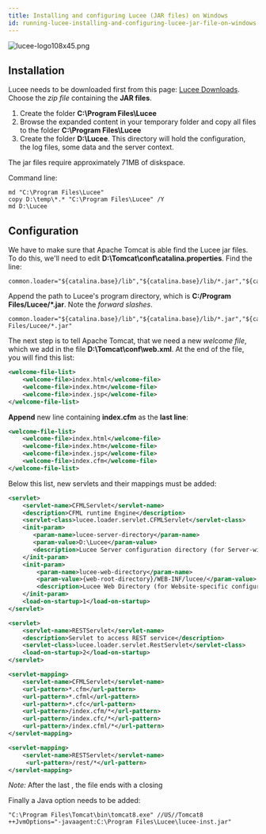 ```yaml
---
title: Installing and configuring Lucee (JAR files) on Windows
id: running-lucee-installing-and-configuring-lucee-jar-file-on-windows
---
```


![lucee-logo108x45.png](https://bitbucket.org/repo/rX87Rq/images/1133943380-lucee-logo108x45.png)

## Installation ##

Lucee needs to be downloaded first from this page: [Lucee Downloads](https://download.lucee.org). Choose the *zip file* containing the **JAR files**.

1. Create the folder **C:\Program Files\Lucee**
2. Browse the expanded content in your temporary folder and copy all files to the folder **C:\Program Files\Lucee**
3. Create the folder **D:\Lucee**. This directory will hold the configuration, the log files, some data and the server context.

The jar files require approximately 71MB of diskspace.

Command line:

```
md "C:\Program Files\Lucee"
copy D:\temp\*.* "C:\Program Files\Lucee" /Y
md D:\Lucee
```

## Configuration ##

We have to make sure that Apache Tomcat is able find the Lucee jar files. To do this, we'll need to edit **D:\Tomcat\conf\catalina.properties**. Find the line:

```
common.loader="${catalina.base}/lib","${catalina.base}/lib/*.jar","${catalina.home}/lib","${catalina.home}/lib/*.jar"
```
Append the path to Lucee's program directory, which is **C:/Program Files/Lucee/*.jar**. Note the *forward slashes*.

```
common.loader="${catalina.base}/lib","${catalina.base}/lib/*.jar","${catalina.home}/lib","${catalina.home}/lib/*.jar","C:/Program Files/Lucee/*.jar"
```

The next step is to tell Apache Tomcat, that we need a new *welcome file*, which we add in the file **D:\Tomcat\conf\web.xml**. At the end of the file, you will find this list:

```xml
<welcome-file-list>
    <welcome-file>index.html</welcome-file>
    <welcome-file>index.htm</welcome-file>
    <welcome-file>index.jsp</welcome-file>
</welcome-file-list>
```

**Append** new line containing **index.cfm** as the **last line**:

```xml
<welcome-file-list>
    <welcome-file>index.html</welcome-file>
    <welcome-file>index.htm</welcome-file>
    <welcome-file>index.jsp</welcome-file>
    <welcome-file>index.cfm</welcome-file>
</welcome-file-list>
```

Below this list, new servlets and their mappings must be added:

```xml
<servlet>
    <servlet-name>CFMLServlet</servlet-name>
    <description>CFML runtime Engine</description>
    <servlet-class>lucee.loader.servlet.CFMLServlet</servlet-class>
    <init-param>
       <param-name>lucee-server-directory</param-name>
       <param-value>D:\Lucee</param-value>
       <description>Lucee Server configuration directory (for Server-wide configurations, settings, and libraries)</description>
    </init-param>
    <init-param>
        <param-name>lucee-web-directory</param-name>
        <param-value>{web-root-directory}/WEB-INF/lucee/</param-value>
        <description>Lucee Web Directory (for Website-specific configurations, settings, and libraries)</description>
    </init-param>
    <load-on-startup>1</load-on-startup>
</servlet>

<servlet>
    <servlet-name>RESTServlet</servlet-name>
    <description>Servlet to access REST service</description>
    <servlet-class>lucee.loader.servlet.RestServlet</servlet-class>
    <load-on-startup>2</load-on-startup>
</servlet>

<servlet-mapping>
    <servlet-name>CFMLServlet</servlet-name>
    <url-pattern>*.cfm</url-pattern>
    <url-pattern>*.cfml</url-pattern>
    <url-pattern>*.cfc</url-pattern>
    <url-pattern>/index.cfm/*</url-pattern>
    <url-pattern>/index.cfc/*</url-pattern>
    <url-pattern>/index.cfml/*</url-pattern>
</servlet-mapping>

<servlet-mapping>
    <servlet-name>RESTServlet</servlet-name>
     <url-pattern>/rest/*</url-pattern>
</servlet-mapping>
```

*Note:* After the last  **</servlet-mapping>**, the file ends with a closing **</web-app>**

Finally a Java option needs to be added:

```
"C:\Program Files\Tomcat\bin\tomcat8.exe" //US//Tomcat8 ++JvmOptions="-javaagent:C:\Program Files\Lucee\lucee-inst.jar"
```
